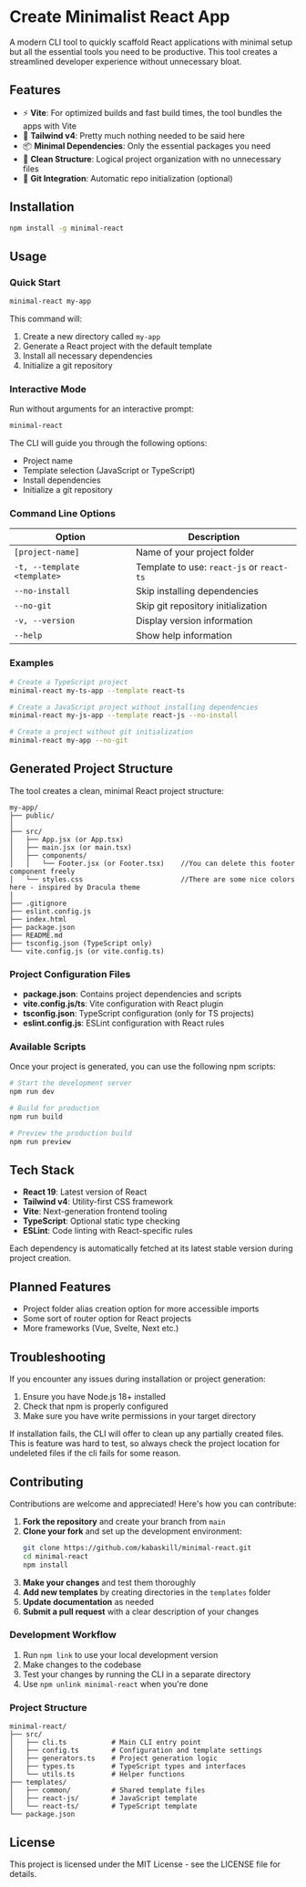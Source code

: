 # Create Minimalist React App

A modern CLI tool to quickly scaffold React applications with minimal setup but all the essential tools you need to be productive. This tool creates a streamlined developer experience without unnecessary bloat.

## Features 

- ⚡ **Vite**: For optimized builds and fast build times, the tool bundles the apps with Vite
- 🎨 **Tailwind v4**: Pretty much nothing needed to be said here 
- 📦 **Minimal Dependencies**: Only the essential packages you need
- 🧹 **Clean Structure**: Logical project organization with no unnecessary files
- 🔄 **Git Integration**: Automatic repo initialization (optional)

## Installation


```bash
npm install -g minimal-react
```

## Usage

### Quick Start

```bash
minimal-react my-app
```

This command will:

1. Create a new directory called `my-app`
2. Generate a React project with the default template
3. Install all necessary dependencies
4. Initialize a git repository

### Interactive Mode

Run without arguments for an interactive prompt:

```bash
minimal-react
```

The CLI will guide you through the following options:

- Project name
- Template selection (JavaScript or TypeScript)
- Install dependencies
- Initialize a git repository

### Command Line Options

| Option                      | Description                               |
| --------------------------- | ----------------------------------------- |
| `[project-name]`            | Name of your project folder               |
| `-t, --template <template>` | Template to use: `react-js` or `react-ts` |
| `--no-install`              | Skip installing dependencies              |
| `--no-git`                  | Skip git repository initialization        |
| `-v, --version`             | Display version information               |
| `--help`                    | Show help information                     |

### Examples

```bash
# Create a TypeScript project
minimal-react my-ts-app --template react-ts

# Create a JavaScript project without installing dependencies
minimal-react my-js-app --template react-js --no-install

# Create a project without git initialization
minimal-react my-app --no-git
```

## Generated Project Structure

The tool creates a clean, minimal React project structure:

```
my-app/
├── public/
│   
├── src/
│   ├── App.jsx (or App.tsx)
│   ├── main.jsx (or main.tsx)
│   ├── components/
│   │   └── Footer.jsx (or Footer.tsx)    //You can delete this footer component freely
│   └── styles.css                        //There are some nice colors here - inspired by Dracula theme
│
├── .gitignore
├── eslint.config.js
├── index.html
├── package.json
├── README.md
├── tsconfig.json (TypeScript only)
└── vite.config.js (or vite.config.ts)
```

### Project Configuration Files

- **package.json**: Contains project dependencies and scripts
- **vite.config.js/ts**: Vite configuration with React plugin
- **tsconfig.json**: TypeScript configuration (only for TS projects)
- **eslint.config.js**: ESLint configuration with React rules

### Available Scripts

Once your project is generated, you can use the following npm scripts:

```bash
# Start the development server
npm run dev

# Build for production
npm run build

# Preview the production build
npm run preview
```

## Tech Stack

- **React 19**: Latest version of React
- **Tailwind v4**: Utility-first CSS framework
- **Vite**: Next-generation frontend tooling
- **TypeScript**: Optional static type checking
- **ESLint**: Code linting with React-specific rules

Each dependency is automatically fetched at its latest stable version during project creation.

## Planned Features

 - Project folder alias creation option for more accessible imports
 - Some sort of router option for React projects
 - More frameworks (Vue, Svelte, Next etc.)

## Troubleshooting

If you encounter any issues during installation or project generation:

1. Ensure you have Node.js 18+ installed
2. Check that npm is properly configured
3. Make sure you have write permissions in your target directory

If installation fails, the CLI will offer to clean up any partially created files. This is feature was hard to test, so always check the project location for undeleted files if the cli fails for some reason.


## Contributing

Contributions are welcome and appreciated! Here's how you can contribute:

1. **Fork the repository** and create your branch from `main`
2. **Clone your fork** and set up the development environment:
   ```bash
   git clone https://github.com/kabaskill/minimal-react.git
   cd minimal-react
   npm install
   ```
3. **Make your changes** and test them thoroughly
4. **Add new templates** by creating directories in the `templates` folder
5. **Update documentation** as needed
6. **Submit a pull request** with a clear description of your changes

### Development Workflow

1. Run `npm link` to use your local development version
2. Make changes to the codebase
3. Test your changes by running the CLI in a separate directory
4. Use `npm unlink minimal-react` when you're done

### Project Structure

```
minimal-react/
├── src/
│   ├── cli.ts           # Main CLI entry point
│   ├── config.ts        # Configuration and template settings
│   ├── generators.ts    # Project generation logic
│   ├── types.ts         # TypeScript types and interfaces
│   └── utils.ts         # Helper functions
├── templates/
│   ├── common/          # Shared template files
│   ├── react-js/        # JavaScript template
│   └── react-ts/        # TypeScript template
└── package.json
```

## License

This project is licensed under the MIT License - see the LICENSE file for details.
